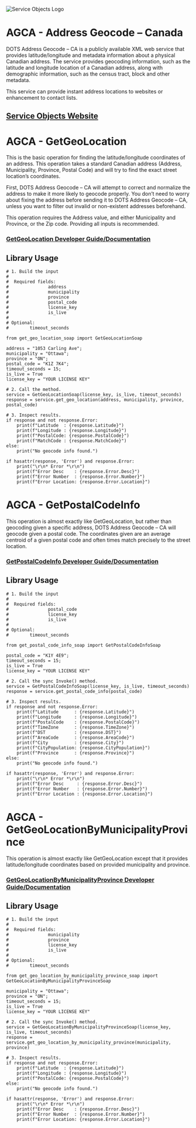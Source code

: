 ﻿![Service Objects Logo](https://www.serviceobjects.com/wp-content/uploads/2021/05/SO-Logo-with-TM.gif "Service Objects Logo")

# AGCA - Address Geocode – Canada 

DOTS Address Geocode – CA is a publicly available XML web service that provides latitude/longitude and metadata information about a physical Canadian address. The service provides geocoding information, such as the latitude and longitude location of a Canadian address, along with demographic information, such as the census tract, block and other metadata.

This service can provide instant address locations to websites or enhancement to contact lists.

## [Service Objects Website](https://serviceobjects.com)

# AGCA - GetGeoLocation

This is the basic operation for finding the latitude/longitude coordinates of an address. This operation takes a standard Canadian address (Address, Municipality, Province, Postal Code) and will try to find the exact street location’s coordinates. 

First, DOTS Address Geocode – CA will attempt to correct and normalize the address to make it more likely to geocode properly. You don’t need to worry about fixing the address before sending it to DOTS Address Geocode – CA, unless you want to filter out invalid or non-existent addresses beforehand.

This operation requires the Address value, and either Municipality and Province, or the Zip code. Providing all inputs is recommended.

### [GetGeoLocation Developer Guide/Documentation](https://www.serviceobjects.com/docs/dots-address-geocode-canada/agca-operations/agca-getgeolocation-recommended/)

## Library Usage

```
# 1. Build the input
#
#  Required fields:
#               address
#               municipality 
#               province
#               postal_code
#               license_key
#               is_live
# 
# Optional:
#        timeout_seconds

from get_geo_location_soap import GetGeoLocationSoap

address = "1053 Carling Ave";
municipality = "Ottawa";
province = "ON";
postal_code = "K1Z 7K4";
timeout_seconds = 15;
is_live = True
license_key = "YOUR LICENSE KEY"

# 2. Call the method.
service = GetGeoLocationSoap(license_key, is_live, timeout_seconds)
response = service.get_geo_location(address, municipality, province, postal_code)

# 3. Inspect results.
if response and not response.Error:
    print(f"Latitude  : {response.Latitude}")
    print(f"Longitude : {response.Longitude}")
    print(f"PostalCode: {response.PostalCode}")
    print(f"MatchCode : {response.MatchCode}")
else:
    print("No geocode info found.")

if hasattr(response, 'Error') and response.Error:
    print("\r\n* Error *\r\n")
    print(f"Error Desc    : {response.Error.Desc}")
    print(f"Error Number  : {response.Error.Number}")
    print(f"Error Location: {response.Error.Location}")
```

# AGCA - GetPostalCodeInfo 

This operation is almost exactly like GetGeoLocation, but rather than geocoding given a specific address, DOTS Address Geocode – CA will geocode given a postal code. The coordinates given are an average centroid of a given postal code and often times match precisely to the street location.

### [GetPostalCodeInfo  Developer Guide/Documentation](https://www.serviceobjects.com/docs/dots-address-geocode-canada/agca-operations/agca-getpostalcodeinfo/)

## Library Usage

```
# 1. Build the input
#
#  Required fields:
#               postal_code
#               license_key
#               is_live
# 
# Optional:
#        timeout_seconds

from get_postal_code_info_soap import GetPostalCodeInfoSoap

postal_code = "K1Y 4E9";
timeout_seconds = 15;
is_live = True
license_key = "YOUR LICENSE KEY"

# 2. Call the sync Invoke() method.
service = GetPostalCodeInfoSoap(license_key, is_live, timeout_seconds)
response = service.get_postal_code_info(postal_code)

# 3. Inspect results.
if response and not response.Error:
    print(f"Latitude      : {response.Latitude}")
    print(f"Longitude     : {response.Longitude}")
    print(f"PostalCode    : {response.PostalCode}")
    print(f"TimeZone      : {response.TimeZone}")
    print(f"DST           : {response.DST}")
    print(f"AreaCode      : {response.AreaCode}")
    print(f"City          : {response.City}")
    print(f"CityPopulation: {response.CityPopulation}")
    print(f"Province      : {response.Province}")
else:
    print("No geocode info found.")

if hasattr(response, 'Error') and response.Error:
    print("\r\n* Error *\r\n")
    print(f"Error Desc     : {response.Error.Desc}")
    print(f"Error Number   : {response.Error.Number}")
    print(f"Error Location : {response.Error.Location}")
```

# AGCA - GetGeoLocationByMunicipalityProvince

This operation is almost exactly like GetGeoLocation except that it provides latitude/longitude coordinates based on provided municipality and province.

### [GetGeoLocationByMunicipalityProvince Developer Guide/Documentation](https://www.serviceobjects.com/docs/dots-address-geocode-canada/agca-operations/agca-getgeolocationbymunicipalityprovince/)

## Library Usage

```
# 1. Build the input
#
#  Required fields:
#               municipality 
#               province
#               license_key
#               is_live
# 
# Optional:
#        timeout_seconds

from get_geo_location_by_municipality_province_soap import GetGeoLocationByMunicipalityProvinceSoap

municipality = "Ottawa";
province = "ON";
timeout_seconds = 15;
is_live = True
license_key = "YOUR LICENSE KEY"

# 2. Call the sync Invoke() method.
service = GetGeoLocationByMunicipalityProvinceSoap(license_key, is_live, timeout_seconds)
response = service.get_geo_location_by_municipality_province(municipality, province)

# 3. Inspect results.
if response and not response.Error:
    print(f"Latitude  : {response.Latitude}")
    print(f"Longitude : {response.Longitude}")
    print(f"PostalCode: {response.PostalCode}")
else:
    print("No geocode info found.")

if hasattr(response, 'Error') and response.Error:
    print("\r\n* Error *\r\n")
    print(f"Error Desc    : {response.Error.Desc}")
    print(f"Error Number  : {response.Error.Number}")
    print(f"Error Location: {response.Error.Location}")
```
